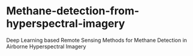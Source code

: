 # Methane-detection-from-hyperspectral-imagery
Deep Learning based Remote Sensing Methods for Methane Detection in Airborne Hyperspectral Imagery
